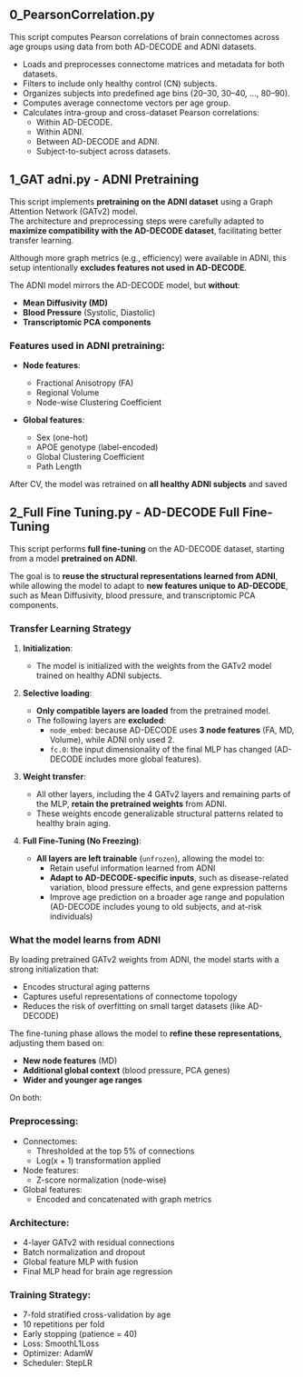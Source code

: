 
## 0_PearsonCorrelation.py

This script computes Pearson correlations of brain connectomes across age groups using data from both AD-DECODE and ADNI datasets.

- Loads and preprocesses connectome matrices and metadata for both datasets.
- Filters to include only healthy control (CN) subjects.
- Organizes subjects into predefined age bins (20–30, 30–40, ..., 80–90).
- Computes average connectome vectors per age group.
- Calculates intra-group and cross-dataset Pearson correlations:
  - Within AD-DECODE.
  - Within ADNI.
  - Between AD-DECODE and ADNI.
  - Subject-to-subject across datasets.

## 1_GAT adni.py - ADNI Pretraining 

This script implements **pretraining on the ADNI dataset** using a Graph Attention Network (GATv2) model.  
The architecture and preprocessing steps were carefully adapted to **maximize compatibility with the AD-DECODE dataset**, facilitating better transfer learning.

Although more graph metrics (e.g., efficiency) were available in ADNI, this setup intentionally **excludes features not used in AD-DECODE**.

The ADNI model mirrors the AD-DECODE model, but **without**:
 - **Mean Diffusivity (MD)**  
 - **Blood Pressure** (Systolic, Diastolic)  
 - **Transcriptomic PCA components**

###  Features used in ADNI pretraining:

- **Node features**:
  - Fractional Anisotropy (FA)
  - Regional Volume
  - Node-wise Clustering Coefficient

- **Global features**:
  - Sex (one-hot)
  - APOE genotype (label-encoded)
  - Global Clustering Coefficient
  - Path Length


After CV, the model was retrained on **all healthy ADNI subjects** and saved 



## 2_Full Fine Tuning.py - AD-DECODE Full Fine-Tuning 

This script performs **full fine-tuning** on the AD-DECODE dataset, starting from a model **pretrained on ADNI**.

The goal is to **reuse the structural representations learned from ADNI**, while allowing the model to adapt to **new features unique to AD-DECODE**, such as Mean Diffusivity, blood pressure, and transcriptomic PCA components.



### Transfer Learning Strategy

1. **Initialization**:
   - The model is initialized with the weights from the GATv2 model trained on healthy ADNI subjects.

2. **Selective loading**:
   - **Only compatible layers are loaded** from the pretrained model.
   - The following layers are **excluded**:
     - `node_embed`: because AD-DECODE uses **3 node features** (FA, MD, Volume), while ADNI only used 2.
     - `fc.0`: the input dimensionality of the final MLP has changed (AD-DECODE includes more global features).

3. **Weight transfer**:
   - All other layers, including the 4 GATv2 layers and remaining parts of the MLP, **retain the pretrained weights** from ADNI.
   - These weights encode generalizable structural patterns related to healthy brain aging.

4. **Full Fine-Tuning (No Freezing)**:
   - **All layers are left trainable** (`unfrozen`), allowing the model to:
     - Retain useful information learned from ADNI
     - **Adapt to AD-DECODE-specific inputs**, such as disease-related variation, blood pressure effects, and gene expression patterns
     - Improve age prediction on a broader age range and population (AD-DECODE includes young to old subjects, and at-risk individuals)



###  What the model learns from ADNI

By loading pretrained GATv2 weights from ADNI, the model starts with a strong initialization that:

- Encodes structural aging patterns 
- Captures useful representations of connectome topology 
- Reduces the risk of overfitting on small target datasets (like AD-DECODE)

The fine-tuning phase allows the model to **refine these representations**, adjusting them based on:

- **New node features** (MD)
- **Additional global context** (blood pressure, PCA genes)
- **Wider and younger age ranges**







On both:

###  Preprocessing:

- Connectomes:
  - Thresholded at the top 5% of connections
  - Log(x + 1) transformation applied
- Node features:
  - Z-score normalization (node-wise)
- Global features:
  - Encoded and concatenated with graph metrics

###  Architecture:

- 4-layer GATv2 with residual connections  
- Batch normalization and dropout  
- Global feature MLP with fusion  
- Final MLP head for brain age regression

###  Training Strategy:

- 7-fold stratified cross-validation by age  
- 10 repetitions per fold  
- Early stopping (patience = 40)  
- Loss: SmoothL1Loss  
- Optimizer: AdamW  
- Scheduler: StepLR  
